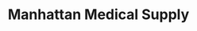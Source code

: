 ---
title: "Manhattan Medical Supply"
url: /manhattan/manhattan-medical-supply/
shop: medical supply
---